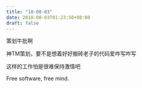```yaml
---
title: "18-08-03"
date: 2018-08-03T01:23:50+08:00
draft: false
---
```


策划牛批啊

神TM策划，要不是想着好好搬砖老子的代码爱咋写咋写

这样的工作怕是很难保持激情吧

Free software, free mind.
